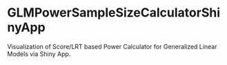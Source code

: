 # GLMPowerSampleSizeCalculatorShinyApp
Visualization of Score/LRT based Power Calculator for Generalized Linear Models via Shiny App.
